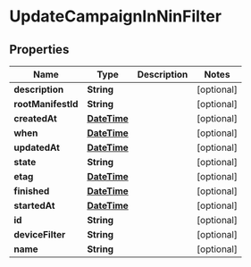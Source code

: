 
# UpdateCampaignInNinFilter

## Properties
Name | Type | Description | Notes
------------ | ------------- | ------------- | -------------
**description** | **String** |  |  [optional]
**rootManifestId** | **String** |  |  [optional]
**createdAt** | [**DateTime**](DateTime.md) |  |  [optional]
**when** | [**DateTime**](DateTime.md) |  |  [optional]
**updatedAt** | [**DateTime**](DateTime.md) |  |  [optional]
**state** | **String** |  |  [optional]
**etag** | [**DateTime**](DateTime.md) |  |  [optional]
**finished** | [**DateTime**](DateTime.md) |  |  [optional]
**startedAt** | [**DateTime**](DateTime.md) |  |  [optional]
**id** | **String** |  |  [optional]
**deviceFilter** | **String** |  |  [optional]
**name** | **String** |  |  [optional]



